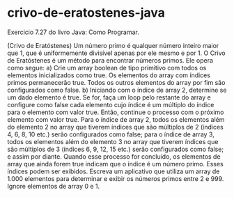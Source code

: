# crivo-de-eratostenes-java
Exercicio 7.27 do livro Java: Como Programar.

(Crivo de Eratóstenes) Um número primo é qualquer número inteiro maior que 1, que é uniformemente divisível apenas por ele mesmo
e por 1. O Crivo de Eratóstenes é um método para encontrar números primos. Ele opera como segue:
a) Crie um array boolean de tipo primitivo com todos os elementos inicializados como true. Os elementos do array com índices primos
permanecerão true. Todos os outros elementos do array por fim são configurados como false.
b) Iniciando com o índice de array 2, determine se um dado elemento é true. Se for, faça um loop pelo restante do array e configure
como false cada elemento cujo índice é um múltiplo do índice para o elemento com valor true. Então, continue o processo com
o próximo elemento com valor true. Para o índice de array 2, todos os elementos além do elemento 2 no array que tiverem índices
que são múltiplos de 2 (índices 4, 6, 8, 10 etc.) serão configurados como false; para o índice de array 3, todos os elementos além do
elemento 3 no array que tiverem índices que são múltiplos de 3 (índices 6, 9, 12, 15 etc.) serão configurados como false; e assim por
diante.
Quando esse processo for concluído, os elementos de array que ainda forem true indicam que o índice é um número primo. Esses índices podem ser exibidos. Escreva um aplicativo que utiliza um array de 1.000 elementos para determinar e exibir os números primos entre
2 e 999. Ignore elementos de array 0 e 1.

